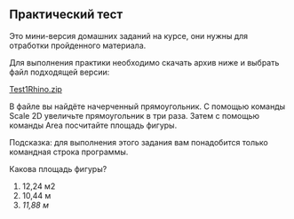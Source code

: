 ## Практический тест

Это мини-версия домашних заданий на курсе, они нужны для отработки пройденного материала.

Для выполнения практики необходимо скачать архив ниже и выбрать файл подходящей версии:

[Test1Rhino.zip](https://study.softculture.cc/draftfile.php/167/user/draft/856209763/Test1Rhino.zip)

В файле вы найдёте начерченный прямоугольник. С помощью команды Scale 2D увеличьте прямоугольник в три раза. Затем с помощью команды Area посчитайте площадь фигуры.

Подсказка: для выполнения этого задания вам понадобится только командная строка программы.

Какова площадь фигуры?

1. 12,24 м2
2. 10,44 м
3. _11,88 м_